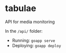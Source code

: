 # tabulae

API for media monitoring

In the `/api/` folder:

- Running: `goapp serve`
- Deploying: `goapp deploy`
